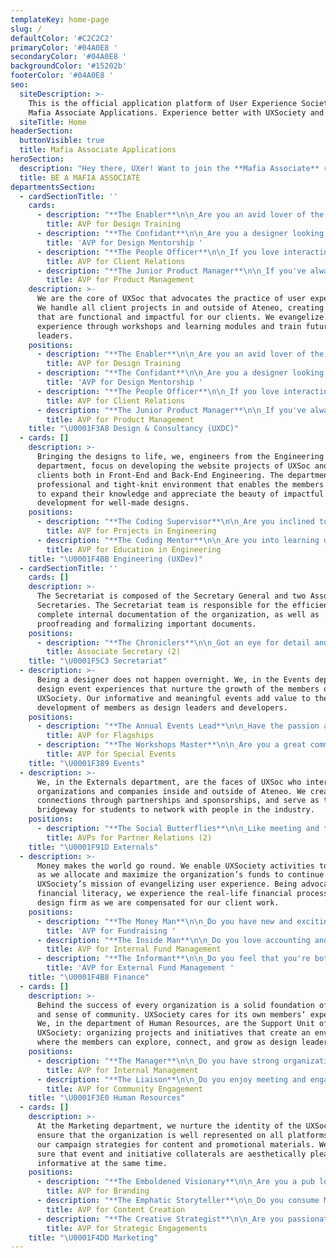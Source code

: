 ```yaml
---
templateKey: home-page
slug: /
defaultColor: '#C2C2C2'
primaryColor: '#04A0E8 '
secondaryColor: '#04A0E8 '
backgroundColor: '#15202b'
footerColor: '#04A0E8 '
seo:
  siteDescription: >-
    This is the official application platform of User Experience Society for
    Mafia Associate Applications. Experience better with UXSociety and join now!
  siteTitle: Home
headerSection:
  buttonVisible: true
  title: Mafia Associate Applications
heroSection:
  description: "Hey there, UXer! Want to join the **Mafia Associate** run for **AY 2021-2022**? Read through the primer and see which position would fit you best. \U0001F440 Interested? Don’t forget to click apply!"
  title: BE A MAFIA ASSOCIATE
departmentsSection:
  - cardSectionTitle: ''
    cards:
      - description: "**The Enabler**\n\n_Are you an avid lover of the basics of design? Do you like helping people with their creative ventures? Then this is the job for you!_\n\n\U0001F3A8 The AVP for Design Training is in charge of **enabling members to jumpstart their UX Design journey** by facilitating and hosting UXDC Events as well as aiding in the curation of design education materials for dissemination to the members.\n\n\n\n**Specific Tasks:**\n\n* Plan events with the VP of UX Design\n  * Help in looking for speakers for workshops\n  * Facilitate and host UXDC Events\n* Aid in curating design challenges & design resources in partnership with the Marketing Department\n* Aid in disseminating UI Resource Kits, other Design Education resources\n* Mentor product designers and content strategists"
        title: AVP for Design Training
      - description: "**The Confidant**\n\n_Are you a designer looking for opportunities to share your knowledge about design aesthetics and strategy? Then this is the job for you!_\n\n\U0001F3A8 The AVP for Design Mentorship is in charge of **mentoring the officers by being their confidant in client engagements.** Members will look to you as a design coach as you will be giving them advice and accompanying them in design sessions, thereby driving their growth beyond the basics of UX Design.\n\n**Specific Tasks:**\n\n* Accompany product designers and content strategists in Design Sessions for Client Projects\n  * Schedule consultations with product designers during projects\n* Be open to answer UX Design questions from members of the UXDC Department\n* Aid in curating education content for both UX and UI design\n* Mentor product designers and content strategists"
        title: 'AVP for Design Mentorship '
      - description: "**The People Officer**\n\n_If you love interacting with new people and you're highly organized, then this role is for you!_\n\n\U0001F3A8 The AVP for Client Relations is **in charge of ensuring continuous positive experiences for the various clients of UX Society.** You'll spearhead and take ownership over the lead generation process as well as manage the interactions and potential clients of the organization. You will collect feedback together with attending meetings and handling the administrative duties for client projects.\n\n**Specific Tasks:**\n\n* Responsible for managing the CRM tracker\n  * Efficiently manage new leads that could be converted to potential clients\n  * Keep the EB up to date with the status of potential clients\n* Assist the VPs of UXDC-UXDev in meetings with clients\n* In charge of crafting and proofreading MOAs for clients\n* In charge of handling documentation for client-based payments and reimbursements (will work alongside the Internal AVP for Finance)"
        title: AVP for Client Relations
      - description: "**The Junior Product Manager**\n\n_If you've always been curious about what it's like to be behind the scenes in a project, then this is perfect for you!_\n\n\U0001F3A8 The AVP for Product Management is **in charge of ensuring a smooth-sailing process from project deployment to project turnover.** You'll be handling the logistics of numerous UXDC-UXDev meetings while working alongside the team on various projects. You'll also get the chance to collaborate on content for design education!\n\n**Specific Tasks:**\n\n* In charge of scheduling and organizing meetings\n* Create a When2Meet to assess which day everyone is available\n* Organize the day, time and place for meetings\n* Handle logistics for events such as:\n  * Project Onboarding\n  * Design Sprints\n  * UXDC x UXDev Meetings\n  * QA Discussions\n* Work alongside UXSoc and its clients in User Research and Design Sessions\n  * Spearhead the documentation process of projects from start to finish\n* Curate content for design education\n  * In collaboration with the AVP for Design Mentorship"
        title: AVP for Product Management
    description: >-
      We are the core of UXSoc that advocates the practice of user experience.
      We handle all client projects in and outside of Ateneo, creating products
      that are functional and impactful for our clients. We evangelize user
      experience through workshops and learning modules and train future design
      leaders.
    positions:
      - description: "**The Enabler**\n\n_Are you an avid lover of the basics of design? Do you like helping people with their creative ventures? Then this is the job for you!_\n\n\U0001F3A8 The AVP for Design Training is in charge of **enabling members to jumpstart their UX Design journey** by facilitating and hosting UXDC Events as well as aiding in the curation of design education materials for dissemination to the members.\n\n**Specific Tasks:**\n\n* Plan events with the VP of UX Design\n  * Help in looking for speakers for workshops\n  * Facilitate and host UXDC Events\n* Aid in curating design challenges & design resources in partnership with the Marketing Department\n* Aid in disseminating UI Resource Kits, other Design Education resources\n* Mentor product designers and content strategists\n\n\\*AVP for Design Training is required to accomplish a challenge prior to their interview. It’s recommended to have 2-3 days in between your application submission and interview slot to prepare for the challenge. The challenge will be emailed to you along with the GCal of your interview."
        title: AVP for Design Training
      - description: "**The Confidant**\n\n_Are you a designer looking for opportunities to share your knowledge about design aesthetics and strategy? Then this is the job for you!_\n\n\U0001F3A8 The AVP for Design Mentorship is in charge of **mentoring the officers by being their confidant in client engagements.** Members will look to you as a design coach as you will be giving them advice and accompanying them in design sessions, thereby driving their growth beyond the basics of UX Design.\n\n**Specific Tasks:**\n\n* Accompany product designers and content strategists in Design Sessions for Client Projects\n  * Schedule consultations with product designers during projects\n* Be open to answer UX Design questions from members of the UXDC Department\n* Aid in curating education content for both UX and UI design\n* Mentor product designers and content strategists\n\n\\*AVP for Design Mentorship is required to accomplish a challenge prior to their interview. It’s recommended to have 2-3 days in between your application submission and interview slot to prepare for the challenge. The challenge will be emailed to you along with the GCal of your interview."
        title: 'AVP for Design Mentorship '
      - description: "**The People Officer**\n\n_If you love interacting with new people and you're highly organized, then this role is for you!_\n\n\U0001F3A8 The AVP for Client Relations is **in charge of ensuring continuous positive experiences for the various clients of UX Society.** You'll spearhead and take ownership over the lead generation process as well as manage the interactions and potential clients of the organization. You will collect feedback together with attending meetings and handling the administrative duties for client projects.\n\n**Specific Tasks:**\n\n* Responsible for managing the CRM tracker\n  * Efficiently manage new leads that could be converted to potential clients\n  * Keep the EB up to date with the status of potential clients\n* Assist the VPs of UXDC-UXDev in meetings with clients\n* In charge of crafting and proofreading MOAs for clients\n* In charge of handling documentation for client-based payments and reimbursements (will work alongside the Internal AVP for Finance)\n\n\\*AVP for Client Relations is required to accomplish a challenge prior to their interview. It’s recommended to have 2-3 days in between your application submission and interview slot to prepare for the challenge. The challenge will be emailed to you along with the GCal of your interview."
        title: AVP for Client Relations
      - description: "**The Junior Product Manager**\n\n_If you've always been curious about what it's like to be behind the scenes in a project, then this is perfect for you!_\n\n\U0001F3A8 The AVP for Product Management is **in charge of ensuring a smooth-sailing process from project deployment to project turnover.** You'll be handling the logistics of numerous UXDC-UXDev meetings while working alongside the team on various projects. You'll also get the chance to collaborate on content for design education!\n\n**Specific Tasks:**\n\n* In charge of scheduling and organizing meetings\n* Create a When2Meet to assess which day everyone is available\n* Organize the day, time and place for meetings\n* Handle logistics for events such as:\n  * Project Onboarding\n  * Design Sprints\n  * UXDC x UXDev Meetings\n  * QA Discussions\n* Work alongside UXSoc and its clients in User Research and Design Sessions\n  * Spearhead the documentation process of projects from start to finish\n* Curate content for design education\n  * In collaboration with the AVP for Design Mentorship\n\n\\*AVP for Product Management is required to accomplish a challenge prior to their interview. It’s recommended to have 2-3 days in between your application submission and interview slot to prepare for the challenge. The challenge will be emailed to you along with the GCal of your interview."
        title: AVP for Product Management
    title: "\U0001F3A8 Design & Consultancy (UXDC)"
  - cards: []
    description: >-
      Bringing the designs to life, we, engineers from the Engineering
      department, focus on developing the website projects of UXSoc and its
      clients both in Front-End and Back-End Engineering. The department has a
      professional and tight-knit environment that enables the members of UXSoc
      to expand their knowledge and appreciate the beauty of impactful web
      development for well-made designs. 
    positions:
      - description: "**The Coding Supervisor**\n\n_Are you inclined to managing and working on programming projects? Do you like to assess the feasibility of potential ideas? Then this is the job for you!_\n\n\U0001F4BB The AVP for Projects in Engineering shall be the officer-in-charge for all **engineering-related project matters within UXSoc**.\n\n**Specific Tasks:**\n\n* Assisting the VP for Engineering in creating and finalizing project documentations\n  * Laying out the workflow for project maintenance to be used by future developers\n  * Laying out the process documentation of projects for clients\n  * Laying out the overall project features and functionality\n* Keeping track and monitoring the progress of projects\n* Assisting in managing scrum meetings\n* Proposing and spearheading engineering-related project opportunities (In collaboration with the AVP for Education in Engineering)\n  * Arranging engineering-related project events, meetups, and hackathons\n  * Collating a database of developer professionals (For mentorship and speaker-related purposes)\n* Delegating front-end and back-end officers for projects\n  * Leading and being accountable for all the engineering-related aspects of each project, including both client-based and internal-related projects of UXSoc\n  * Recommending to the VP for Engineering which framework/technology will be used\n* Joining in on dev sessions for engineering projects (Together with the AVP for Education in Engineering)\n  * Teaching officers how to code and helping them improve their coding skills through projects\n  * Assisting the VP for Engineering with reviewing code\n* Accompanying the VP for Engineering to turnovers as well as QA review sessions (Together with the AVP for Education in Engineering)\n* Creating and distributing project evaluations (In collaboration with the AVP for Education in Engineering)\n\n**Summary:**\n\nThe AVP for Projects in Engineering shall lead a team of both front-end and back-end student developers who are responsible for transforming designs and implementing visual and interactive interfaces that users can see and interact with within an application. In addition, they are also responsible for training officers on the proper documentation of code, hand-off, and other relevant tools that will help improve the workflow of the entire team.\n\n\\*AVP for Projects in Engineering is required to accomplish a challenge prior to their interview. It’s recommended to have 2-3 days in between your application submission and interview slot to prepare for the challenge. The challenge will be emailed to you along with the GCal of your interview."
        title: AVP for Projects in Engineering
      - description: "**The Coding Mentor**\n\n_Are you into learning different frameworks and technologies? Do you want to expand and solidify your skills through teaching others? Then this is the job for you!_\n\n\U0001F4BB The AVP for Education in Engineering shall be the officer-in-charge for **all engineering-related education matters within UXSoc**.\n\n**Specific Tasks:**\n\n* Assisting the VP for Engineering in creating and finalizing the Dev Manual / Engineering Wiki\n  * Collating essential resources for different languages and frameworks\n  * Creating learning modules for development education (For both front-end and back-end curriculum, as well as both front-end and back-end coding challenges)\n* Assisting the VP for Engineering with handling and organizing mentorships within UXSoc\n* Proposing and spearheading engineering-related education opportunities (In collaboration with the AVP for Projects in Engineering)\n  * Arranging engineering-related education events, meetups, and hackathons\n  * Collating a database of developer professionals (For mentorship and speaker-related purposes)\n* Joining in on dev sessions for engineering projects (Together with the AVP for Projects in Engineering)\n  * Teaching officers how to code and helping them improve their coding skills through projects\n  * Assisting the VP for Engineering with reviewing code\n* Accompanying the VP for Engineering to turnovers as well as QA review sessions (Together with the AVP for Projects in Engineering)\n* Creating and distributing project evaluations (In collaboration with the AVP for Projects in Engineering)\n\n\n\n**Summary:**\n\nThe AVP for Education in Engineering shall guide both front-end and back-end student developers throughout their programming journeys by crafting concrete curricula and planning with the VP for Engineering regarding the different frameworks and technologies, ensuring that technical knowledge will be passed on to mold the next engineering leaders of UXSoc. Moreover, they are also responsible for educating officers on the fundamentals of software development, providing them a seamless transition to become project-ready developers."
        title: AVP for Education in Engineering
    title: "\U0001F4BB Engineering (UXDev)"
  - cardSectionTitle: ''
    cards: []
    description: >-
      The Secretariat is composed of the Secretary General and two Associate
      Secretaries. The Secretariat team is responsible for the efficient and
      complete internal documentation of the organization, as well as
      proofreading and formalizing important documents. 
    positions:
      - description: "**The Chroniclers**\n\n_Got an eye for detail and perfection? Do you champion stellar documentation efforts? Then you've come to the right place._\n\n\U0001F5C3 The Associate Secretaries, together with the Secretary-General, are **responsible for the efficient and complete internal documentation of the organization**, as well as for the proofreading and formalizing of important documents.\n\n**Specific Tasks:**\n\n* Proofreading documents that go in and out of the organization, grammar-checking, formalizing as approved or for revision\n* Documenting the internal processes for the Code of Internal Procedures\n* Creating efficient trackers and other management tools to ensure productivity and efficiency of the departments\n* Deployment into projects to review documents and take minutes; turning over department meetings to Top 3 and vice-versa when needed\n  * Assisting the different departments with their internal documentation processes as well as other documentation work they may need assistance with\n* Applying efficiency methods to email-tagging and tracking"
        title: Associate Secretary (2)
    title: "\U0001F5C3 Secretariat"
  - description: >-
      Being a designer does not happen overnight. We, in the Events department,
      design event experiences that nurture the growth of the members of
      UXSociety. Our informative and meaningful events add value to the
      development of members as design leaders and developers.  
    positions:
      - description: "**The Annual Events Lead**\n\n_Have the passion and skills for organizing big events? Do you enjoy working with a team? Then this role is for you!_\n\n\U0001F389 The AVP for Flagships is **in charge of leading the organization’s annual events**. These events include UX&Chill, UX Crawl, UX University, and UX Masters.\n\n**Specific Tasks:**\n\n* Documenting, summarizing and analyzing flagship event evaluation\n* Selecting all of the flagship events' appropriate dates and times\n* Planning the logistics of flagship events\n* Gathering the details of publication materials\n* Scheduling the release of publication materials"
        title: AVP for Flagships
      - description: "**The Workshops Master**\n\n_Are you a great communicator? Do you have the passion and creativity in organizing seminars or workshops? Then this role is for you!_\n\n\U0001F389 The AVP for Special Events is **in charge of managing events and initiatives that involves other departments**. These events include workshops, seminars, and trainings of each department.\n\n**Specific Tasks:**\n\n* Documenting, summarizing and analyzing workshops, seminars, and trainings evaluation\n* Creating a calendar (with appropriate dates and times) of the workshops, seminars, and trainings of each department\n* Planning the logistics of all workshops, seminars, and training sessions\n* Communicating with the other departments regarding the schedules of the minor events\n* Gathering the details of publication materials\n* Scheduling the release of publication materials"
        title: AVP for Special Events
    title: "\U0001F389 Events"
  - description: >-
      We, in the Externals department, are the faces of UXSoc who interact with
      organizations and companies inside and outside of Ateneo. We create
      connections through partnerships and sponsorships, and serve as the
      bridgeway for students to network with people in the industry.
    positions:
      - description: "**The Social Butterflies**\n\n_Like meeting and talking to new people? The Social Butterflies get to meet incredible leaders from distinguished companies and amazing organizations in the field of design and technology— is it something you're up for?_\n\n\U0001F91D The AVPs for Partner Relations are **in charge of contacting, acquiring, and tracking new partners and sponsors** for the organization. They are also in charge of preliminary negotiations as well as crafting letters, proposals, and contracts. The AVPs must be able to stir a conversation in their favor and market the organization to potential partners.\n\n**Specific Tasks:**\n\n* Contacting potential partners through email and social media\n* Aiding in creating partnership proposals for UXSoc's various events and initiatives\n* Being the point people in correspondence with various partners\n* Conducting negotiations with potential partners\n* Coordinating with various officers and departments to make sure that UXSoc upholds our end of the MOA \n* Running papers and keeping record of all contracts; making sure that all necessary paperwork is filled out correctly and sent to the necessary individuals"
        title: AVPs for Partner Relations (2)
    title: "\U0001F91D Externals"
  - description: >-
      Money makes the world go round. We enable UXSociety activities to happen
      as we allocate and maximize the organization’s funds to continue
      UXSociety’s mission of evangelizing user experience. Being advocates of
      financial literacy, we experience the real-life financial processes of a
      design firm as we are compensated for our client work.
    positions:
      - description: "**The Money Man**\n\n_Do you have new and exciting ideas on how to make cash? If so, then this position is for you!_\n\n\U0001F4B8 The AVP for Fundraising is **in charge of working on fundraisers in an effort to raise the revenue for UXSoc**. They are also in charge of all fundraising matters inside the organization.\n\n**Specific Tasks:**\n\n* Aiding the VP for Finance with brainstorming fundraising ideas\n* Aiding the VP for Finance with the implementation of fundraisers\n* Communicating with suppliers\n* Constantly improving and innovating UXSoc merchandise, broadening the product line\n* Merchandise production; ensuring that the merchandise produced is of top quality and appeals to UXSoc's identity and members"
        title: 'AVP for Fundraising '
      - description: "**The Inside Man**\n\n_Do you love accounting and handling your personal finances? Do you know of a unique system that you think would benefit UXSoc? Then what are you waiting for? Come and apply now!_\n\n\U0001F4B8 The AVP for Internal Fund Management is **in charge of ensuring that UXSoc is in great financial health**, as well as constantly innovating how the funds of the organization can be effectively managed.\n\n**Specific Tasks:**\n\n* Aiding the VP for Finance with the handling and allocation funds\n* Aiding the VP for Finance with the tracking of funds within UXSoc\n* Documenting the financial transactions of the organization\n* Aiding the VP for Finance with handling the organization's income and expenses\n* Aiding in the curation of possible innovations for the organization's fund management systems (Together with the AVP for External Fund Management)"
        title: AVP for Internal Fund Management
      - description: "**The Informant**\n\n_Do you feel that you're both a people person and a finance person? Then this is the position for you!_\n\n\U0001F4B8 The AVP for External Fund Management is the liaison of the Finance department with the UXDC departments. They are **in charge of accounting and recording all incoming clientwork payments.**\n\n**Specific Tasks:**\n\n* Working closely with (and is the point person for) the UXDC department with all finance-related matters\n* Aiding the VP for Finance will all incoming clientwork payments\n* Aiding the VP for Finance with the handling and accounting of clientwork payments\n* Aiding in the curation of possible innovations for the organization's fund management systems (Together with the AVP for Internal Fund Management)"
        title: 'AVP for External Fund Management '
    title: "\U0001F4B8 Finance"
  - cards: []
    description: >-
      Behind the success of every organization is a solid foundation of trust
      and sense of community. UXSociety cares for its own members’ experience.
      We, in the department of Human Resources, are the Support Unit of
      UXSociety: organizing projects and initiatives that create an environment
      where the members can explore, connect, and grow as design leaders.
    positions:
      - description: "**The Manager**\n\n_Do you have strong organizational skills? Are you interested in member research and helping members get the opportunities they need to grow in the organization? Look no further – this one's for you!_\n\n\U0001F3E0 The AVP for Internal Management is **in charge of working alongside the VP for Human Resources to manage the manpower** within the organization.\n\n**Specific Tasks:**\n\n* Assigning officers to different projects depending on their availability and work load during the time frame for burnout prevention and equal distribution of opportunities\n* Ensuring the well-being of officers and members\n* Managing all internal affairs of the organization\n  * Managing the retention system\n  * Managing officer allocation\n  * Conflict resolution\n  * Handling the member well-being evaluations after each project completion\n* Aiding the VP for HR with member research\n* Aiding the VP for HR in the planning, executing, and post-processing of the following events: RecWeek, Officer Recruitment, Officer Onboarding, and Christmas Party (Together with the AVP for Community Engagement)"
        title: AVP for Internal Management
      - description: "**The Liaison**\n\n_Do you enjoy meeting and engaging with people? Are you interested in creating initiatives to help ensure that the members' stay at the organization will be a fun and meaningful one? Then this is the job for you!_\n\n\U0001F3E0 The AVP for Community Engagement is **in charge of working alongside the VP for Human Resources to engage with the members** of the organization.\n\n**Specific Tasks:**\n\n* Spearheading the planning and execution of initiatives for member engagement\n* Working hand-in-hand with the Events department for initiatives requiring logistical needs\n  * Handling birth month greetings and congratulatory posts\n  * Creating initiatives that would provide academic and talent support for members\n* Conducting a year-end evaluation of the members' experience with UXSoc\n* Aiding the VP for HR with relaying information through group posts and message blasts\n* Aiding the VP for HR in the planning, executing, and post-processing of the following events: RecWeek, Officer Recruitment, Officer Onboarding, and Christmas Party (Together with the AVP for Internal Management)"
        title: AVP for Community Engagement
    title: "\U0001F3E0 Human Resources"
  - cards: []
    description: >-
      At the Marketing department, we nurture the identity of the UXSoc and
      ensure that the organization is well represented on all platforms through
      our campaign strategies for content and promotional materials. We make
      sure that event and initiative collaterals are aesthetically pleasing and
      informative at the same time.
    positions:
      - description: "**The Emboldened Visionary**\n\n_Are you a pub lord who has a keen eye for great design and aesthetics? Is graphic design your passion™️? If so, take part in Marketing's vision for this coming school year!_\n\n\U0001F4DD The AVP for Branding **ensures that all publicity materials are consistent with the branding standards of UXSoc.** \n\n**Specific Tasks:**\n\n* Supervising marketing campaigns to be disseminated across UXSoc's social media platforms\n* Developing new design concepts, visual graphics, and layouts with the Marketing department\n* Conceptualizing the theme of videos and motion graphics with the Marketing department to be used for advertising UXSoc's initiatives\n* Collaborating with other departments to define the theme of different marketing campaigns for UXSoc's initiatives"
        title: AVP for Branding
      - description: "**The Emphatic Storyteller**\n\n_Do you consume Medium and/or Substack articles on a daily basis? In another life, would you have pursued your secret writing passion? If yes, then come and join the narrative!_\n\n\U0001F4DD The AVP for Content Creation **focuses on writing engaging marketing copies to effectively advertise UXSoc's initiatives.**\n\n**Specific Tasks:**\n\n* Upholding a consistent brand voice for all of UXSoc’s social media spiels and articles\n* Planning and writing engaging marketing copies with the goal of allowing UX Society's content to rank higher in search engines\n* Proofreading all written content to ensure that it complies with the copywriting guidelines of UX Society\n* Coordinating with UXSoc's stakeholders to identify and fulfill the copywriting needs of the organization"
        title: AVP for Content Creation
      - description: "**The Creative Strategist**\n\n_Are you passionate about empowering organizations through making data-driven decisions? If so, then transform your passion into strategy!_\n\n\U0001F4DD The AVP for Strategic Engagements **tracks the social media engagements of UXSoc's social media platforms.**\n\n**Specific Tasks:**\n\n* Identifying performance metrics for UXSoc's marketing campaigns\n* Tracking the social media engagements of UXSoc's social media platforms using data analytics (such as Excel or Tableau) to ensure that performance metrics are met\n* Spearheading the creation and management of a blast calendar for all of the Marketing department’s publicity materials\n* Managing the social media platforms of UX Society (namely Facebook, Medium, LinkedIn, and Instagram)\n* Assisting the Associate Secretaries in managing the internal documentation of the Marketing department"
        title: AVP for Strategic Engagements
    title: "\U0001F4DD Marketing"
---
```


